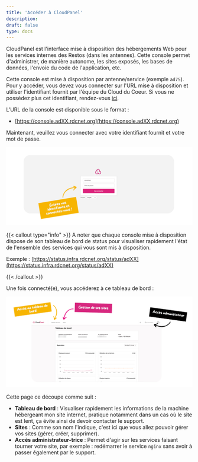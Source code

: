 ```yaml
---
title: 'Accéder à CloudPanel'
description:
draft: false
type: docs
---
```


CloudPanel est l'interface mise à disposition des hébergements Web pour les services internes des Restos (dans les antennes). Cette console permet d'administrer, de manière autonome, les sites exposés, les bases de données, l'envoie du code de l'application, etc.

Cette console est mise à disposition par antenne/service (exemple `ad75`). Pour y accéder, vous devez vous connecter sur l'URL mise à disposition et utiliser l'identifiant fournit par l'équipe du Cloud du Coeur. Si vous ne possèdez plus cet identifiant, rendez-vous [ici](/doc/aide/).

L'URL de la console est disponible sous le format :

- [https://console.adXX.rdcnet.org](https://console.adXX.rdcnet.org)

Maintenant, veuillez vous connecter avec votre identifiant fournit et votre mot de passe.

![](./cdc-cloudpanel-login-page-capture.png)

{{< callout type="info" >}}
  A noter que chaque console mise à disposition dispose de son tableau de bord de status pour visualiser rapidement l'état de l'ensemble des services qui vous sont mis à disposition.

  Exemple : [https://status.infra.rdcnet.org/status/adXX](https://status.infra.rdcnet.org/status/adXX)

{{< /callout >}}

Une fois connecté(e), vous accéderez à ce tableau de bord :

![](./cdc-cloudpanel-dashboard-capture.png)

Cette page ce découpe comme suit :

- **Tableau de bord** : Visualiser rapidement les informations de la machine hébergeant mon site internet, pratique notamment dans un cas où le site est lent, ça évite ainsi de devoir contacter le support.
- **Sites** : Comme son nom l'indique, c'est ici que vous allez pouvoir gérer vos sites (gérer, créer, supprimer).
- **Accès administrateur-trice** : Permet d'agir sur les services faisant tourner votre site, par exemple : redémarrer le service `nginx` sans avoir à passer également par le support.
